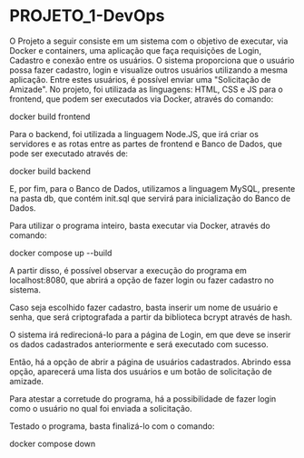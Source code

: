 # PROJETO_1-DevOps

O Projeto a seguir consiste em um sistema com o objetivo de executar, via Docker e containers, uma aplicação que faça requisições de Login, Cadastro e conexão entre os usuários.
O sistema proporciona que o usuário possa fazer cadastro, login e visualize outros usuários utilizando a mesma aplicação.
Entre estes usuários, é possível enviar uma "Solicitação de Amizade".
No projeto, foi utilizada as linguagens: HTML, CSS e JS para o frontend, que podem ser executados via Docker, através do comando:

docker build frontend

Para o backend, foi utilizada a linguagem Node.JS, que irá criar os servidores e as rotas entre as partes de frontend e Banco de Dados, que pode ser executado através de:

docker build backend

E, por fim, para o Banco de Dados, utilizamos a linguagem MySQL, presente na pasta db, que contém init.sql que servirá para inicialização do Banco de Dados.

Para utilizar o programa inteiro, basta executar via Docker, através do comando:

docker compose up --build

A partir disso, é possível observar a execução do programa em localhost:8080, que abrirá a opção de fazer login ou fazer cadastro no sistema.

Caso seja escolhido fazer cadastro, basta inserir um nome de usuário e senha, que será criptografada a partir da biblioteca bcrypt através de hash.

O sistema irá redirecioná-lo para a página de Login, em que deve se inserir os dados cadastrados anteriormente e será executado com sucesso.

Então, há a opção de abrir a página de usuários cadastrados.
Abrindo essa opção, aparecerá uma lista dos usuários e um botão de solicitação de amizade.

Para atestar a corretude do programa, há a possibilidade de fazer login como o usuário no qual foi enviada a solicitação.

Testado o programa, basta finalizá-lo com o comando:

docker compose down


